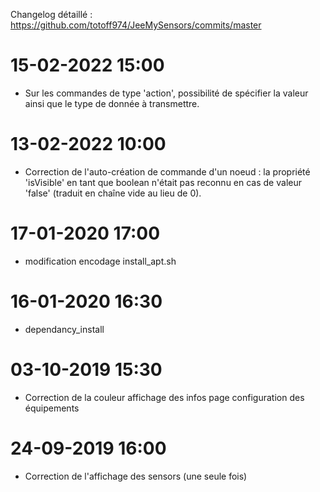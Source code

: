 Changelog détaillé :
<https://github.com/totoff974/JeeMySensors/commits/master>

15-02-2022 15:00
===

- Sur les commandes de type 'action', possibilité de spécifier la valeur ainsi que le type de donnée à transmettre.

13-02-2022 10:00
===

- Correction de l'auto-création de commande d'un noeud : la propriété 'isVisible' en tant que boolean n'était pas reconnu en cas de valeur 'false' (traduit en chaîne vide au lieu de 0).

17-01-2020 17:00
===

-   modification encodage install_apt.sh

16-01-2020 16:30
===

-   dependancy_install

03-10-2019 15:30
===

-   Correction de la couleur affichage des infos page configuration des équipements

24-09-2019 16:00
===

-   Correction de l'affichage des sensors (une seule fois)

